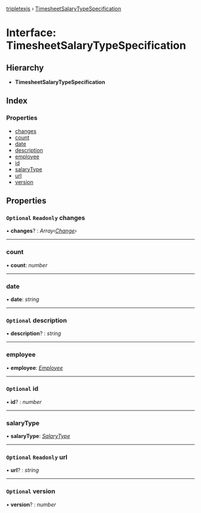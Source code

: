[tripletexjs](../README.md) › [TimesheetSalaryTypeSpecification](timesheetsalarytypespecification.md)

# Interface: TimesheetSalaryTypeSpecification

## Hierarchy

* **TimesheetSalaryTypeSpecification**

## Index

### Properties

* [changes](timesheetsalarytypespecification.md#optional-readonly-changes)
* [count](timesheetsalarytypespecification.md#count)
* [date](timesheetsalarytypespecification.md#date)
* [description](timesheetsalarytypespecification.md#optional-description)
* [employee](timesheetsalarytypespecification.md#employee)
* [id](timesheetsalarytypespecification.md#optional-id)
* [salaryType](timesheetsalarytypespecification.md#salarytype)
* [url](timesheetsalarytypespecification.md#optional-readonly-url)
* [version](timesheetsalarytypespecification.md#optional-version)

## Properties

### `Optional` `Readonly` changes

• **changes**? : *Array‹[Change](../modules/change.md)›*

___

###  count

• **count**: *number*

___

###  date

• **date**: *string*

___

### `Optional` description

• **description**? : *string*

___

###  employee

• **employee**: *[Employee](../modules/employee.md)*

___

### `Optional` id

• **id**? : *number*

___

###  salaryType

• **salaryType**: *[SalaryType](salarytype.md)*

___

### `Optional` `Readonly` url

• **url**? : *string*

___

### `Optional` version

• **version**? : *number*
